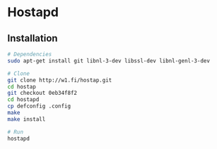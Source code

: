 Hostapd
=======

## Installation
```bash
# Dependencies
sudo apt-get install git libnl-3-dev libssl-dev libnl-genl-3-dev

# Clone
git clone http://w1.fi/hostap.git
cd hostap
git checkout 0eb34f8f2
cd hostapd
cp defconfig .config
make
make install

# Run
hostapd

```
